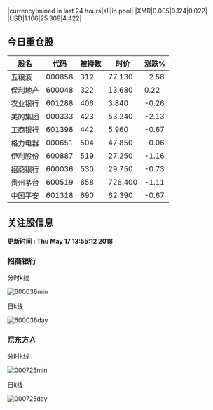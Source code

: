 |currency|mined in last 24 hours|all|in pool|
|XMR|0.005|0.124|0.022|
|USD|1.106|25.308|4.422|

## 今日重仓股 

|股名|代码|被持数|时价|涨跌%|
|---|---|---|---|---|
|五粮液|000858|312|77.130|-2.58|
|保利地产|600048|322|13.680|0.22|
|农业银行|601288|406|3.840|-0.26|
|美的集团|000333|423|53.240|-2.13|
|工商银行|601398|442|5.960|-0.67|
|格力电器|000651|504|47.850|-0.06|
|伊利股份|600887|519|27.250|-1.16|
|招商银行|600036|530|29.750|-0.73|
|贵州茅台|600519|658|726.400|-1.11|
|中国平安|601318|690|62.390|-0.67|

## 关注股信息
**更新时间 : Thu May 17 13:55:12 2018**
### 招商银行 
分时k线

![600036min](http://image.sinajs.cn/newchart/min/n/sh600036.gif)

日k线

![600036day](http://image.sinajs.cn/newchart/daily/n/sh600036.gif)

### 京东方Ａ 
分时k线

![000725min](http://image.sinajs.cn/newchart/min/n/sz000725.gif)

日k线

![000725day](http://image.sinajs.cn/newchart/daily/n/sz000725.gif)
